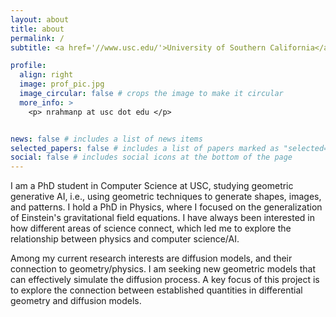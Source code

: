 ```yaml
---
layout: about
title: about
permalink: /
subtitle: <a href='//www.usc.edu/'>University of Southern California</a>. Thomas Lord Department of Computer Science. 

profile:
  align: right
  image: prof_pic.jpg
  image_circular: false # crops the image to make it circular
  more_info: >
    <p> nrahmanp at usc dot edu </p>


news: false # includes a list of news items
selected_papers: false # includes a list of papers marked as "selected={true}"
social: false # includes social icons at the bottom of the page
---
```



I am a PhD student in Computer Science at USC, studying geometric generative AI, i.e., using geometric techniques to generate shapes, images, and patterns. 
I hold a PhD in Physics, where I focused on the generalization of Einstein's gravitational field equations. I have always been interested in how different areas of science connect, which led me to explore the relationship between physics and computer science/AI. 

Among my current research interests are diffusion models, and their connection to geometry/physics. I am seeking new geometric models that can effectively simulate the diffusion process. A key focus of this project is to explore the connection between established quantities in differential geometry and diffusion models.






